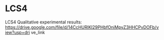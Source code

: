 # LCS4

LCS4 Qualitative experimental results: https://drive.google.com/file/d/14CcHURlKI29PHbfOniMpyZ3HHCPvDOFb/view?usp=dri
ve_link

